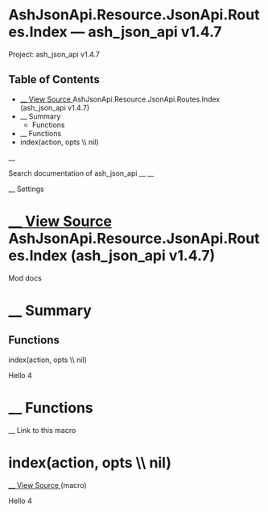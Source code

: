 # AshJsonApi.Resource.JsonApi.Routes.Index — ash_json_api v1.4.7

Project: ash_json_api v1.4.7

## Table of Contents

- [ __ View Source ](external_link) AshJsonApi.Resource.JsonApi.Routes.Index (ash_json_api v1.4.7)
- __ Summary
  - Functions
- __ Functions
- index(action, opts \\\ nil)

__

Search documentation of ash_json_api __ __

__ Settings

#  [ __ View Source ](external_link) AshJsonApi.Resource.JsonApi.Routes.Index (ash_json_api v1.4.7)

Mod docs

#  __ Summary

##  Functions

index(action, opts \\\ nil)

Hello 4

#  __ Functions

__ Link to this macro

# index(action, opts \\\ nil)

[ __ View Source ](external_link) (macro)

Hello 4
